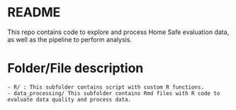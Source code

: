 # README

This repo contains code to explore and process Home Safe evaluation data, as well as the pipeline to perform analysis.

# Folder/File description

    - R/ : This subfolder contains script with custom R functions.
    - data_processing/ This subfolder contains Rmd files with R code to evaluate data quality and process data.
